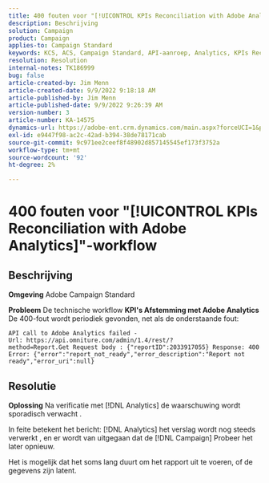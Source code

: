 ```yaml
---
title: 400 fouten voor "[!UICONTROL KPIs Reconciliation with Adobe Analytics]"-workflow
description: Beschrijving
solution: Campaign
product: Campaign
applies-to: Campaign Standard
keywords: KCS, ACS, Campaign Standard, API-aanroep, Analytics, KPIs Reconciliation with Adobe Analytics, 400-fout
resolution: Resolution
internal-notes: TK186999
bug: false
article-created-by: Jim Menn
article-created-date: 9/9/2022 9:18:18 AM
article-published-by: Jim Menn
article-published-date: 9/9/2022 9:26:39 AM
version-number: 3
article-number: KA-14575
dynamics-url: https://adobe-ent.crm.dynamics.com/main.aspx?forceUCI=1&pagetype=entityrecord&etn=knowledgearticle&id=90e43d53-2030-ed11-9db1-0022480866ad
exl-id: e9447f98-ac2c-42ad-b394-38de78171cab
source-git-commit: 9c971ee2ceef8f48902d857145545ef173f3752a
workflow-type: tm+mt
source-wordcount: '92'
ht-degree: 2%

---
```


# 400 fouten voor &quot;[!UICONTROL KPIs Reconciliation with Adobe Analytics]&quot;-workflow

## Beschrijving


<b>Omgeving</b>
Adobe Campaign Standard

<b>Probleem</b>
De technische workflow <b>KPI&#39;s Afstemming met Adobe Analytics</b> De 400-fout wordt periodiek gevonden, net als de onderstaande fout:

```
API call to Adobe Analytics failed - Url: https://api.omniture.com/admin/1.4/rest/?method=Report.Get Request body : {"reportID":2033917055} Response: 400 Error: {"error":"report_not_ready","error_description":"Report not ready","error_uri":null}
```

## Resolutie


<b>Oplossing</b>
Na verificatie met [!DNL Analytics] de waarschuwing wordt sporadisch verwacht .

In feite betekent het bericht: [!DNL Analytics] het verslag wordt nog steeds verwerkt , en er wordt van uitgegaan dat de [!DNL Campaign] Probeer het later opnieuw.

Het is mogelijk dat het soms lang duurt om het rapport uit te voeren, of de gegevens zijn latent.
